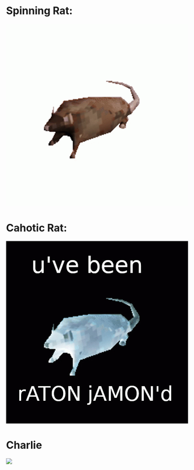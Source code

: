# Spinning Rat:
  
![gif](https://github.com/A6A2SB6BT/A6A2SB6BT/blob/main/rat-spinning.gif)


# Cahotic Rat:
![](https://github.com/A6A2SB6BT/A6A2SB6BT/blob/main/ramonjamond.jpg)

# Charlie
![](https://github.com/A6A2SB6BT/A6A2SB6BT/blob/main/loro-charlie.gif)
